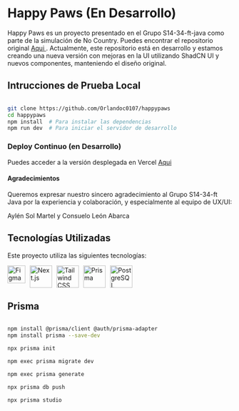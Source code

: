 # Happy Paws (En Desarrollo)

Happy Paws es un proyecto presentado en el Grupo S14-34-ft-java como parte de la simulación de No Country. Puedes encontrar el repositorio original <a href="https://github.com/No-Country-simulation/s14-34-ft-java"> Aqui </a> . Actualmente, este repositorio está en desarrollo y estamos creando una nueva versión con mejoras en la UI utilizando ShadCN UI y nuevos componentes, manteniendo el diseño original.

## Intrucciones de Prueba Local

```bash

git clone https://github.com/Orlandoc0107/happypaws
cd happypaws
npm install  # Para instalar las dependencias
npm run dev  # Para iniciar el servidor de desarrollo


```

### Deploy Continuo (en Desarrollo)

Puedes acceder a la versión desplegada en Vercel  <a href="https://happypaws-nine.vercel.app/"> Aqui </a>

#### Agradecimientos

Queremos expresar nuestro sincero agradecimiento al Grupo S14-34-ft Java por la experiencia y colaboración, y especialmente al equipo de UX/UI:

Aylén Sol Martel y 
Consuelo León Abarca

## Tecnologías Utilizadas

Este proyecto utiliza las siguientes tecnologías:

<div style="display: flex; gap: 10px;">
  <img src="https://upload.wikimedia.org/wikipedia/commons/3/33/Figma-logo.svg" alt="Figma" width="40"/> 
  <img src="https://upload.wikimedia.org/wikipedia/commons/8/8e/Nextjs-logo.svg" alt="Next.js" width="50"/>
  <img src="https://upload.wikimedia.org/wikipedia/commons/d/d5/Tailwind_CSS_Logo.svg" alt="Tailwind CSS" width="50"/> 
  <img src="https://seeklogo.com/images/P/prisma-logo-3805665B69-seeklogo.com.png" alt="Prisma" width="50"/> 
  <img src="https://upload.wikimedia.org/wikipedia/commons/2/29/Postgresql_elephant.svg" alt="PostgreSQL" width="50"/>
</div>

## Prisma

```bash

npm install @prisma/client @auth/prisma-adapter
npm install prisma --save-dev

npx prisma init

npm exec prisma migrate dev

npm exec prisma generate

npx prisma db push

npx prisma studio

```
